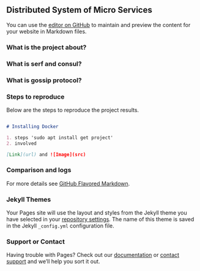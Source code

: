 ## Distributed System of Micro Services
<report abstract>

You can use the [editor on GitHub](https://github.com/sharath29/dc-project/edit/master/README.md) to maintain and preview the content for your website in Markdown files.

### What is the project about?

### What is serf and consul?

### What is gossip protocol?

### Steps to reproduce

Below are the steps to reproduce the project results.

```markdown

# Installing Docker

1. steps 'sudo apt install get project'
2. involved

[Link](url) and ![Image](src)
```

### Comparison and logs


For more details see [GitHub Flavored Markdown](https://guides.github.com/features/mastering-markdown/).

### Jekyll Themes

Your Pages site will use the layout and styles from the Jekyll theme you have selected in your [repository settings](https://github.com/sharath29/dc-project/settings). The name of this theme is saved in the Jekyll `_config.yml` configuration file.

### Support or Contact

Having trouble with Pages? Check out our [documentation](https://help.github.com/categories/github-pages-basics/) or [contact support](https://github.com/contact) and we’ll help you sort it out.
